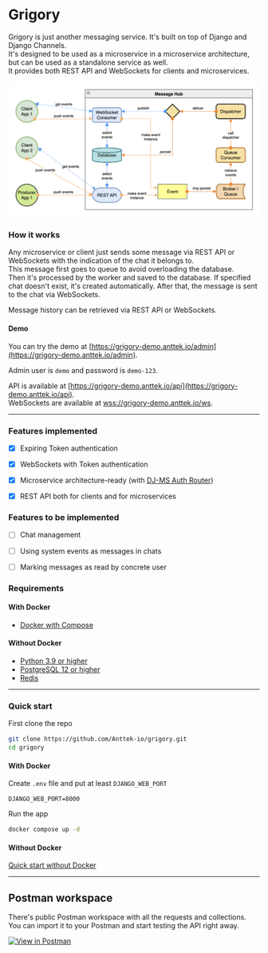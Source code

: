 # Grigory

Grigory is just another messaging service. It's built on top of Django and Django Channels.  
It's designed to be used as a microservice in a microservice architecture, 
but can be used as a standalone service as well.  
It provides both REST API and WebSockets for clients and microservices.  

![screenshot](docs/media/scheme.png)

### How it works

Any microservice or client just sends some message via REST API or WebSockets with the indication of the chat it belongs to.  
This message first goes to queue to avoid overloading the database.  
Then it's processed by the worker and saved to the database. If specified chat doesn't exist, it's created automatically.
After that, the message is sent to the chat via WebSockets.  

Message history can be retrieved via REST API or WebSockets.  
  
#### Demo
  
You can try the demo at [https://grigory-demo.anttek.io/admin](https://grigory-demo.anttek.io/admin).  
  
Admin user is `demo` and password is `demo-123`.  
  
API is available at [https://grigory-demo.anttek.io/api](https://grigory-demo.anttek.io/api).  
WebSockets are available at [wss://grigory-demo.anttek.io/ws](wss://grigory-demo.anttek.io/ws).  
  
---  
  
### Features implemented

- [x] Expiring Token authentication
- [x] WebSockets with Token authentication
- [x] Microservice architecture-ready (with [DJ-MS Auth Router](https://github.com/dj-ms/dj-ms-auth-router))
- [x] REST API both for clients and for microservices


### Features to be implemented

- [ ] Chat management
- [ ] Using system events as messages in chats
- [ ] Marking messages as read by concrete user


### Requirements
  
#### With Docker
  
- [Docker with Compose](https://docs.docker.com/compose/install/)

#### Without Docker
  
- [Python 3.9 or higher](https://www.python.org/downloads/)
- [PostgreSQL 12 or higher](https://www.postgresql.org/download/)
- [Redis](https://redis.io/download)
  
---  
  
### Quick start

First clone the repo

```bash
git clone https://github.com/Anttek-io/grigory.git
cd grigory
```

#### With Docker
  
Create `.env` file and put at least `DJANGO_WEB_PORT`  
```shell
DJANGO_WEB_PORT=8000
```

Run the app  
```bash
docker compose up -d
```

#### Without Docker
  
[Quick start without Docker](docs/RUN_LOCALLY_WITHOUT_DOCKER.md)
  
---  
  
## Postman workspace

There's public Postman workspace with all the requests and collections.
You can import it to your Postman and start testing the API right away.
  
[![View in Postman](https://run.pstmn.io/button.svg)](https://www.postman.com/anttek-io/workspace/grigory)
